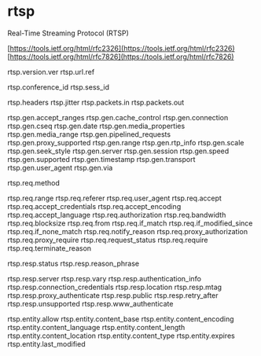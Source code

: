 # rtsp

Real-Time Streaming Protocol (RTSP)

[https://tools.ietf.org/html/rfc2326](https://tools.ietf.org/html/rfc2326)
[https://tools.ietf.org/html/rfc7826](https://tools.ietf.org/html/rfc7826)

rtsp.version.ver
rtsp.url.ref

rtsp.conference_id
rtsp.sess_id

rtsp.headers
rtsp.jitter
rtsp.packets.in
rtsp.packets.out

rtsp.gen.accept_ranges
rtsp.gen.cache_control
rtsp.gen.connection
rtsp.gen.cseq
rtsp.gen.date
rtsp.gen.media_properties
rtsp.gen.media_range
rtsp.gen.pipelined_requests
rtsp.gen.proxy_supported
rtsp.gen.range
rtsp.gen.rtp_info
rtsp.gen.scale
rtsp.gen.seek_style
rtsp.gen.server
rtsp.gen.session
rtsp.gen.speed
rtsp.gen.supported
rtsp.gen.timestamp
rtsp.gen.transport
rtsp.gen.user_agent
rtsp.gen.via

rtsp.req.method

rtsp.req.range
rtsp.req.referer
rtsp.req.user_agent
rtsp.req.accept
rtsp.req.accept_credentials
rtsp.req.accept_encoding
rtsp.req.accept_language
rtsp.req.authorization
rtsp.req.bandwidth
rtsp.req.blocksize
rtsp.req.from
rtsp.req.if_match
rtsp.req.if_modified_since
rtsp.req.if_none_match
rtsp.req.notify_reason
rtsp.req.proxy_authorization
rtsp.req.proxy_require
rtsp.req.request_status
rtsp.req.require
rtsp.req.terminate_reason

rtsp.resp.status
rtsp.resp.reason_phrase

rtsp.resp.server
rtsp.resp.vary
rtsp.resp.authentication_info
rtsp.resp.connection_credentials
rtsp.resp.location
rtsp.resp.mtag
rtsp.resp.proxy_authenticate
rtsp.resp.public
rtsp.resp.retry_after
rtsp.resp.unsupported
rtsp.resp.www_authenticate

rtsp.entity.allow
rtsp.entity.content_base
rtsp.entity.content_encoding
rtsp.entity.content_language
rtsp.entity.content_length
rtsp.entity.content_location
rtsp.entity.content_type
rtsp.entity.expires
rtsp.entity.last_modified
